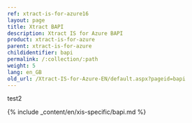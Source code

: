 ```yaml
---
ref: xtract-is-for-azure16
layout: page
title: Xtract BAPI
description: Xtract IS for Azure BAPI
product: xtract-is-for-azure
parent: xtract-is-for-azure
childidentifier: bapi
permalink: /:collection/:path
weight: 5
lang: en_GB
old_url: /Xtract-IS-for-Azure-EN/default.aspx?pageid=bapi
---
```


test2

{% include _content/en/xis-specific/bapi.md %}
